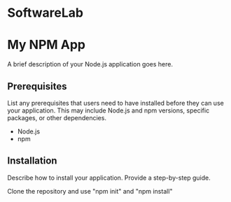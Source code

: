 # SoftwareLab
# My NPM App

A brief description of your Node.js application goes here.


## Prerequisites

List any prerequisites that users need to have installed before they can use your application. This may include Node.js and npm versions, specific packages, or other dependencies.

- Node.js 
- npm 

## Installation

Describe how to install your application. Provide a step-by-step guide.

Clone the repository and use "npm init" and "npm install"

